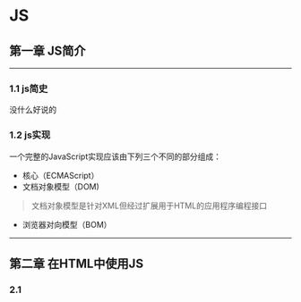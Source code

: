 # JS #

## 第一章 JS简介 ##

---

### 1.1 js简史 ###
没什么好说的

### 1.2 js实现 ###
一个完整的JavaScript实现应该由下列三个不同的部分组成：

+ 核心（ECMAScript）
+ 文档对象模型（DOM)

> 文档对象模型是针对XML但经过扩展用于HTML的应用程序编程接口

+ 浏览器对向模型（BOM）

---

## 第二章 在HTML中使用JS ##

### 2.1 <script>元素 ###
HTML 4.01为`<script>`定义了下列六个属性：

+ async 可选 表示应立即下载脚本
+ charset 可选 表示通过src属性指定的代码的字符集（不常用）
+ defer 可选 表示脚本可以延迟到文档完全被解析之后再执行（只对外部脚本有效）
+ language 已废弃
+ src 可选 表示包含要执行代码的外部文件
+ type 可选 表示编写代码使用的脚本语言类型


在使用`<script>`元素嵌入js代码时，只需指定type属性

```javascript
	<script type="text/javascript">
		function sayHi(){
			alert("Hi");
		} 
	</script>
```

> 在嵌入的js代码内要避免出现`</script>`字符，如果有需要应该使用转义字符\


如果要通过`<script>`包含外部文件，则src属性就是必须的，其值为指向该文件的链接

`<script type="text/javascript" src="example.js"></script>`


> 当使用的src属性后，标签之间不能再出现额外的JS代码


#### 2.1.1 标签的位置 ####


```HTML
<!DOCTYPE html>
<html>
	<head>
		<title>Example HTML Page</title>
	</head>
	<body>
		<!--这里放内容--！>
		<script type="text/javascript" src="example.js"></script>
	</body>
</html>
```

#### 2.1.2 延迟脚本 ####

defer属性设置后，脚本会延迟到整个页面都解析完毕后再执行

>defer属性只适用于外部脚本文件

在使用defer属性时，只需设置defer="defer"即可

`<script type="text/javascript" defer="defer" src="example.js"></script>`

#### 2.1.3 异步脚本 ####

async属性

目的是不让页面等待脚本的下载和执行，从而异步加载页面的其他内容。

>建议异步脚本不要在加载期间修改DOM

#### 2.1.4 在XHTML中的用法 ####


#### 2.1.5 不推荐使用的用法 ####



### 2.2 嵌入代码与外部文件 ###


### 2.3 文档模式 ###


### 2.4 <noscript>元素 ###


### 2.5 小结 ###

+ 在包含外部js文件时，*必须将src属性设置为指向文件的URL*

+ 所有的`<script>`元素都会按照他们在页面中出现的先后顺序被依次解析（不使用defer和async属性的情况下）

+ 一般应该把`<script>`元素放在页面主要内容后，`</body>`标签前

+ 使用defer属性可以让脚本在文档完全呈现之后再执行。延迟脚本总是按照他们的顺序执行

+ 使用async属性表示当前脚本不必等待其他脚本。不能保证异步脚本按顺序执行


